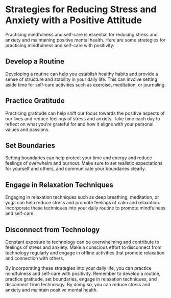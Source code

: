Strategies for Reducing Stress and Anxiety with a Positive Attitude
=========================================================================================================================

Practicing mindfulness and self-care is essential for reducing stress and anxiety and maintaining positive mental health. Here are some strategies for practicing mindfulness and self-care with positivity:

Develop a Routine
-----------------

Developing a routine can help you establish healthy habits and provide a sense of structure and stability in your daily life. This can involve setting aside time for self-care activities such as exercise, meditation, or journaling.

Practice Gratitude
------------------

Practicing gratitude can help shift our focus towards the positive aspects of our lives and reduce feelings of stress and anxiety. Take time each day to reflect on what you're grateful for and how it aligns with your personal values and passions.

Set Boundaries
--------------

Setting boundaries can help protect your time and energy and reduce feelings of overwhelm and burnout. Make sure to set realistic expectations for yourself and others, and communicate your boundaries clearly.

Engage in Relaxation Techniques
-------------------------------

Engaging in relaxation techniques such as deep breathing, meditation, or yoga can help reduce stress and promote feelings of calm and relaxation. Incorporate these techniques into your daily routine to promote mindfulness and self-care.

Disconnect from Technology
--------------------------

Constant exposure to technology can be overwhelming and contribute to feelings of stress and anxiety. Make a conscious effort to disconnect from technology regularly and engage in offline activities that promote relaxation and connection with others.

By incorporating these strategies into your daily life, you can practice mindfulness and self-care with positivity. Remember to develop a routine, practice gratitude, set boundaries, engage in relaxation techniques, and disconnect from technology. By doing so, you can reduce stress and anxiety and maintain positive mental health.
